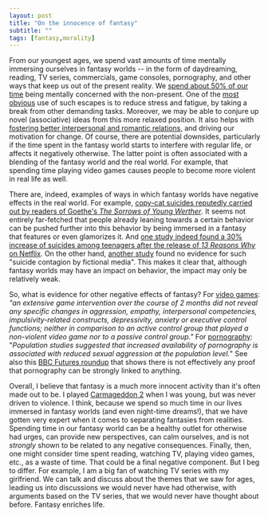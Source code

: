 ```yaml
---
layout: post
title: "On the innocence of fantasy"
subtitle: ""
tags: [fantasy,morality]
---
```


From our youngest ages, we spend vast amounts of time mentally immersing ourselves in fantasy worlds -- in the form of daydreaming, reading, TV series, commercials, game consoles, pornography, and other ways that keep us out of the present reality. We [spend about 50% of our time](https://www.bbc.com/news/health-11741350) being mentally concerned with the non-present. One of the [most obvious](https://www.psychologytoday.com/us/blog/i-hear-you/202101/5-reasons-you-should-never-stop-daydreaming) use of such escapes is to reduce stress and fatigue, by taking a break from other demanding tasks. Moreover, we may be able to conjure up novel (associative) ideas from this more relaxed position. It also helps with [fostering better interpersonal and romantic relations](https://www.psychologytoday.com/us/blog/i-hear-you/202101/5-reasons-you-should-never-stop-daydreaming), and driving our motivation for change. Of course, there are potential downsides, particularly if the time spent in the fantasy world starts to interfere with regular life, or affects it negatively otherwise. The latter point is often associated with a blending of the fantasy world and the real world. For example, that spending time playing video games causes people to become more violent in real life as well.

There are, indeed, examples of ways in which fantasy worlds have negative effects in the real world. For example, [copy-cat suicides reputedly carried out by readers of Goethe's *The Sorrows of Young Werther*](https://en.wikipedia.org/wiki/Copycat_suicide). It seems not entirely far-fetched that people already leaning towards a certain behavior can be pushed further into this behavior by being immersed in a fantasy that features or even glamorizes it. And [one study indeed found a 30% increase of suicides among teenagers after the release of *13 Reasons Why* on Netflix](https://www.jaacap.org/article/S0890-8567(19)30288-6/fulltext#%20). On the other hand, [another study](https://onlinelibrary.wiley.com/doi/abs/10.1111/sltb.12517) found no evidence for such "suicide contagion by fictional media". This makes it clear that, although fantasy worlds may have an impact on behavior, the impact may only be relatively weak.

So, what is evidence for other negative effects of fantasy? For [video games](https://www.nature.com/articles/s41380-018-0031-7): *"an extensive game intervention over the course of 2 months did not reveal any specific changes in aggression, empathy, interpersonal competencies, impulsivity-related constructs, depressivity, anxiety or executive control functions; neither in comparison to an active control group that played a non-violent video game nor to a passive control group."* For [pornography](https://journals.sagepub.com/doi/full/10.1177/1524838020942754): "*Population studies suggested that increased availability of pornography is associated with reduced sexual aggression at the population level.*" See also this [BBC Futures roundup](https://www.bbc.com/future/article/20170926-is-porn-harmful-the-evidence-the-myths-and-the-unknowns) that shows there is not effectively any proof that pornography can be strongly linked to anything.

Overall, I believe that fantasy is a much more innocent activity than it's often made out to be. I played [Carmageddon 2](https://www.youtube.com/watch?v=40E_XtRAiCo) when I was young, but was never driven to violence. I think, because we spend so much time in our lives immersed in fantasy worlds (and even night-time dreams!), that we have gotten very expert when it comes to separating fantasies from realities. Spending time in our fantasy world can be a healthy outlet for otherwise had urges, can provide new perspectives, can calm ourselves, and is not *strongly* shown to be related to any negative consequences. Finally, then, one might consider time spent reading, watching TV, playing video games, etc., as a waste of time. That could be a final negative component. But I beg to differ. For example, I am a big fan of watching TV series with my girlfriend. We can talk and discuss about the themes that we saw for ages, leading us into discussions we would never have had otherwise, with arguments based on the TV series, that we would never have thought about before. Fantasy enriches life.
